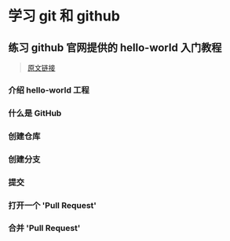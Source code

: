 # 学习 git 和 github

## 练习 github 官网提供的 hello-world 入门教程

> [原文链接](https://guides.github.com/activities/hello-world/)

### 介绍 hello-world 工程

### 什么是 GitHub

### 创建仓库

### 创建分支

### 提交

### 打开一个 'Pull Request'

### 合并 'Pull Request'
